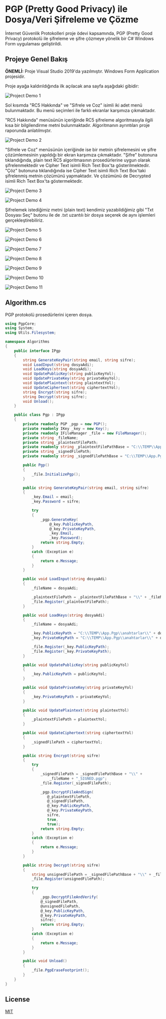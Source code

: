 # PGP (Pretty Good Privacy) ile Dosya/Veri Şifreleme ve Çözme

İnternet Güvenlik Protokolleri proje ödevi kapsamında, PGP (Pretty Good Privacy) protokolü ile şifreleme ve şifre çözmeye yönelik bir C# Windows Form uygulaması geliştirildi.

## Projeye Genel Bakış

**ÖNEMLİ:** Proje Visual Studio 2019'da yazılmıştır. Windows Form Application projesidir.

Proje ayağa kaldırıldığında ilk açılacak ana sayfa aşağıdaki gibidir:

![Project Demo 1](https://i.hizliresim.com/jvpzy1a.jpg)

Sol kısımda "RC5 Hakkında" ve "Sifrele ve Coz" isimli iki adet menü bulunmaktadır. Bu menü seçimleri ile farklı ekranlar karşımıza çıkmaktadır.

"RC5 Hakkında" menüsünün içeriğinde RC5 şifreleme algoritmasıyla ilgili kısa bir bilgilendirme metni bulunmaktadır. Algoritmanın ayrıntıları proje raporunda anlatılmıştır.

![Project Demo 2](https://i.hizliresim.com/3s2t29p.jpg)

"Sifrele ve Coz" menüsünün içeriğinde ise bir metnin şifrelemesini ve şifre çözümlemesinin yapıldığı bir ekran karşımıza çıkmaktadır. "Şifre" butonuna tıklandığında, plain text RC5 algoritmasının prosedürlerine uygun olarak şifrelenmektedir ve Cipher Text isimli Rich Text Box'ta gösterilmektedir. "Çöz" butonuna tıklandığında ise Cipher Text isimli Rich Text Box'taki şifrelenmiş metnin çözümünü yapmaktadır. Ve çözümünü de Decrypted isimli Rich Text Box'ta göstermektedir.

![Project Demo 3](https://i.hizliresim.com/iqpezpm.jpg)

![Project Demo 4](https://i.hizliresim.com/qe51w1j.jpg)

Şifrelemek istediğimiz metni (plain text) kendimiz yazabildiğimiz gibi "Txt Dosyası Seç" butonu ile de .txt uzantılı bir dosya seçerek de aynı işlemleri gerçekleştirebiliriz.

![Project Demo 5](https://i.hizliresim.com/o9wogrq.jpg)

![Project Demo 6](https://i.hizliresim.com/n6amrc4.jpg)

![Project Demo 7](https://i.hizliresim.com/8nt8zsy.jpg)

![Project Demo 8](https://i.hizliresim.com/j0wce31.jpg)

![Project Demo 9](https://i.hizliresim.com/jj4tuk5.jpg)

![Project Demo 10](https://i.hizliresim.com/1j6nfde.jpg)

![Project Demo 11](https://i.hizliresim.com/j2qcye0.jpg)

## Algorithm.cs

PGP protokolü prosedürlerini içeren dosya.



```csharp
using PgpCore;
using System;
using Utils.Filesystem;

namespace Algorithms
{
    public interface IPgp
    {
        string GenerateKeyPair(string email, string sifre);
        void LoadInput(string dosyaAdi);
        void LoadKeys(string dosyaAdi);
        void UpdatePublicKey(string publicKeyYol);
        void UpdatePrivateKey(string privateKeyYol);
        void UpdatePlaintext(string plaintextYol);
        void UpdateCiphertext(string ciphertextYol);
        string Encrypt(string sifre);
        string Decrypt(string sifre);
        void Unload();
    }

    public class Pgp : IPgp
    {
        private readonly PGP _pgp = new PGP();
        private readonly IKey _key = new Key();
        private readonly IFileManager _file = new FileManager();
        private string _fileName;
        private string _plaintextFilePath;
        private readonly string _plaintextFilePathBase = "C:\\TEMP\\App.Pgp\\girdiler";
        private string _signedFilePath;
        private readonly string _signedFilePathBase = "C:\\TEMP\\App.Pgp\\sonuclar";

        public Pgp()
        {
            _file.InitializePgp();
        }

        public string GenerateKeyPair(string email, string sifre)
        {
            _key.Email = email;
            _key.Password = sifre;

            try
            {
                _pgp.GenerateKey(
                    @_key.PublicKeyPath,
                    @_key.PrivateKeyPath,
                    _key.Email,
                    _key.Password);
                return string.Empty;
            }
            catch (Exception e)
            {
                return e.Message;
            }
        }

        public void LoadInput(string dosyaAdi)
        {
            _fileName = dosyaAdi;

            _plaintextFilePath = _plaintextFilePathBase + "\\" + _fileName + ".txt";
            _file.Register(_plaintextFilePath);
        }

        public void LoadKeys(string dosyaAdi)
        {
            _fileName = dosyaAdi;

            _key.PublicKeyPath = "C:\\TEMP\\App.Pgp\\anahtarlar\\" + dosyaAdi + "_PUBKEY.asc";
            _key.PrivateKeyPath = "C:\\TEMP\\App.Pgp\\anahtarlar\\" + dosyaAdi + "_PRVKEY.asc";

            _file.Register(_key.PublicKeyPath);
            _file.Register(_key.PrivateKeyPath);
        }

        public void UpdatePublicKey(string publicKeyYol)
        {
            _key.PublicKeyPath = publicKeyYol;
        }

        public void UpdatePrivateKey(string privateKeyYol)
        {
            _key.PrivateKeyPath = privateKeyYol;
        }

        public void UpdatePlaintext(string plaintextYol)
        {
            _plaintextFilePath = plaintextYol;
        }

        public void UpdateCiphertext(string ciphertextYol)
        {
            _signedFilePath = ciphertextYol;
        }

        public string Encrypt(string sifre)
        {
            try
            {
                _signedFilePath = _signedFilePathBase + "\\" + 
                    _fileName + "_SIGNED.pgp";
                _file.Register(_signedFilePath);

                _pgp.EncryptFileAndSign(
                   @_plaintextFilePath,
                   @_signedFilePath,
                   @_key.PublicKeyPath,
                   @_key.PrivateKeyPath,
                   sifre,
                   true,
                   true);
                return string.Empty;
            }
            catch (Exception e)
            {
                return e.Message;
            }
        }

        public string Decrypt(string sifre)
        {
            string unsignedFilePath = _signedFilePathBase + "\\" + _fileName + "_UNSIGNED.txt";
            _file.Register(unsignedFilePath);

            try
            {
                _pgp.DecryptFileAndVerify(
                @_signedFilePath,
                @unsignedFilePath,
                @_key.PublicKeyPath,
                @_key.PrivateKeyPath,
                sifre);
                return string.Empty;
            }
            catch (Exception e)
            {
                return e.Message;
            }
        }

        public void Unload()
        {
            _file.PgpEraseFootprint();
        }
    }
}


```
## License
[MIT](https://choosealicense.com/licenses/mit/)
